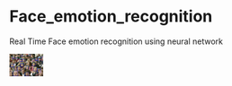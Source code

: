 # Face_emotion_recognition
Real Time Face emotion recognition using neural network 

<img src="testgallery/detected_faces.png" width="60" height="40">


